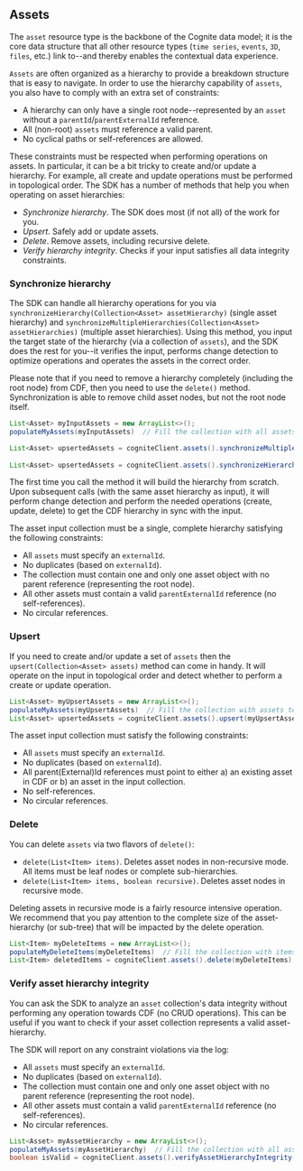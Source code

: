 ## Assets

The `asset` resource type is the backbone of the Cognite data model; it is the core data structure that all other
resource types (`time series`, `events`, `3D`, `files`, etc.) link to--and thereby enables the contextual data 
experience.

`Assets` are often organized as a hierarchy to provide a breakdown structure that is easy to navigate. In order to use
the hierarchy capability of `assets`, you also have to comply with an extra set of constraints:
- A hierarchy can only have a single root node--represented by an `asset` without a `parentId`/`parentExternalId` reference.
- All (non-root) `assets` must reference a valid parent.
- No cyclical paths or self-references are allowed.

These constraints must be respected when performing operations on assets. In particular, it can be a bit tricky 
to create and/or update a hierarchy. For example, all create and update operations must be performed in topological 
order. The SDK has a number of methods that help you when operating on asset hierarchies:
- _Synchronize hierarchy_. The SDK does most (if not all) of the work for you.
- _Upsert_. Safely add or update assets. 
- _Delete_. Remove assets, including recursive delete.
- _Verify hierarchy integrity_. Checks if your input satisfies all data integrity constraints.

### Synchronize hierarchy
The SDK can handle all hierarchy operations for you via 
`synchronizeHierarchy(Collection<Asset> assetHierarchy)` (single asset hierarchy) and
`synchronizeMultipleHierarchies(Collection<Asset> assetHierarchies)` (multiple asset hierarchies). Using 
this method, you input the target state of the hierarchy (via a collection of `assets`), and the SDK does the rest for
you--it verifies the input, performs change detection to optimize operations and operates the assets in the 
correct order. 

Please note that if you need to remove a hierarchy completely (including the root node) from CDF, then you need to 
use the `delete()` method. Synchronization is able to remove child asset nodes, but not the root node itself. 

```java
List<Asset> myInputAssets = new ArrayList<>();
populateMyAssets(myInputAssets)  // Fill the collection with all assets

List<Asset> upsertedAssets = cogniteClient.assets().synchronizeMultipleHierarchies(myInputAssets);    // can be multiple hierarchies
        
List<Asset> upsertedAssets = cogniteClient.assets().synchronizeHierarchy(myInputAssets);        // only a single hierarchy
```

The first time you call the method it will build the hierarchy from scratch. Upon subsequent calls (with the same 
asset hierarchy as input), it will perform change detection and perform the needed operations (create, update, delete) 
to get the CDF hierarchy in sync with the input. 

The asset input collection must be a single, complete hierarchy satisfying the following constraints:
- All `assets` must specify an `externalId`.
- No duplicates (based on `externalId`).
- The collection must contain one and only one asset object with no parent reference (representing the root node).
- All other assets must contain a valid `parentExternalId` reference (no self-references).
- No circular references.

### Upsert
If you need to create and/or update a set of `assets` then the `upsert(Collection<Asset> assets)` method can 
come in handy. It will operate on the input in topological order and detect whether to perform a create or update 
operation. 

```java
List<Asset> myUpsertAssets = new ArrayList<>();
populateMyAssets(myUpsertAssets)  // Fill the collection with assets to upsert
List<Asset> upsertedAssets = cogniteClient.assets().upsert(myUpsertAssets);
```

The asset input collection must satisfy the following constraints:
- All `assets` must specify an `externalId`.
- No duplicates (based on `externalId`).
- All parent(External)Id references must point to either a) an existing asset in CDF or b) an asset in the input collection.
- No self-references.
- No circular references.

### Delete
You can delete `assets` via two flavors of `delete()`:
- `delete(List<Item> items)`. Deletes asset nodes in non-recursive mode. All items must be leaf nodes or complete sub-hierarchies.
- `delete(List<Item> items, boolean recursive)`. Deletes asset nodes in recursive mode.

Deleting assets in recursive mode is a fairly resource intensive operation. We recommend that you pay attention to the
complete size of the asset-hierarchy (or sub-tree) that will be impacted by the delete operation.

```java
List<Item> myDeleteItems = new ArrayList<>();
populateMyDeleteItems(myDeleteItems)  // Fill the collection with items to delete
List<Item> deletedItems = cogniteClient.assets().delete(myDeleteItems);
```

### Verify asset hierarchy integrity
You can ask the SDK to analyze an `asset` collection's data integrity without performing any operation towards CDF (no 
CRUD operations). This can be useful if you want to check if your asset collection represents a valid asset-hierarchy.

The SDK will report on any constraint violations via the log:
- All `assets` must specify an `externalId`.
- No duplicates (based on `externalId`).
- The collection must contain one and only one asset object with no parent reference (representing the root node).
- All other assets must contain a valid `parentExternalId` reference (no self-references).
- No circular references.

```java
List<Asset> myAssetHierarchy = new ArrayList<>();
populateMyAssets(myAssetHierarchy)  // Fill the collection with all assets
boolean isValid = cogniteClient.assets().verifyAssetHierarchyIntegrity(myInputAssets);
```
